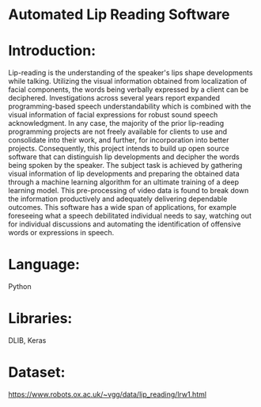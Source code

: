 # Automated Lip Reading Software

# Introduction:
Lip-reading is the understanding of the speaker&#39;s lips shape developments while talking. Utilizing the visual information obtained from localization of facial components, the words being verbally expressed by a client can be deciphered. Investigations across several years report expanded programming-based speech understandability which is combined with the visual information of facial expressions for robust sound speech acknowledgment. In any case, the majority of the prior lip-reading programming projects are not freely available for clients to use and consolidate into their work, and further, for incorporation into better projects. Consequently, this project intends to build up open source software that can distinguish lip developments and decipher the words being spoken by the speaker. The subject task is achieved by gathering visual information of lip developments and preparing the obtained data through a machine learning algorithm for an ultimate training of a deep learning model. This pre-processing of video data is found to break down the information productively and adequately delivering dependable outcomes. This software has a wide span of applications, for example foreseeing what a speech debilitated individual needs to say, watching out for individual discussions and automating the identification of offensive words or expressions in speech.

# Language:
Python

# Libraries:
DLIB, Keras

# Dataset:
https://www.robots.ox.ac.uk/~vgg/data/lip_reading/lrw1.html
